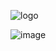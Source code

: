 
![logo](https://user-images.githubusercontent.com/90828091/175833466-de259052-f9b5-479e-84f6-8e50bbcb4cb6.svg)


![image](https://user-images.githubusercontent.com/90828091/175833369-15cd9f2e-0bc3-47f5-aa16-8f2adcd65629.png)

